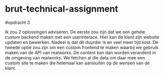 # brut-technical-assignment

#opdracht 3

Ik zou 2 oplossingen adviseren. De eerste zou zijn dat we een gehele custom backend maken met een userinterace. Hier kan de klant zijn website updaten en bewerken.
Nadeel is dat dit duurder is en veel meer tijd kost. De tweede optie zou zijn om een custom frontend te maken waarbij we gebruik maken van de API van realworks.
De content kan dan worden veranderd in de omgeving van realworks. We fetchen al die data om daar mee een custom site te maken die helemaal kan aansluiten op de wensen van de klant. 
